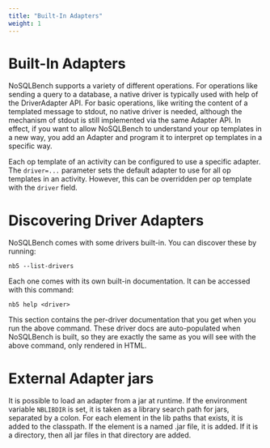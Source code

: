 ```yaml
---
title: "Built-In Adapters"
weight: 1
---
```


# Built-In Adapters

NoSQLBench supports a variety of different operations. For operations like
sending a query to a database, a native driver is typically used with help of the
DriverAdapter API. For basic operations, like writing the content of a templated
message to stdout, no native driver is needed, although the mechanism of stdout
is still implemented via the same Adapter API. In effect, if you want to
allow NoSQLBench to understand your op templates in a new way, you add an Adapter
and program it to interpret op templates in a specific way.

Each op template of an activity can be configured to use a specific adapter. The `driver=...`
parameter sets the default adapter to use for all op templates in an activity. However,
this can be overridden per op template with the `driver` field.

# Discovering Driver Adapters

NoSQLBench comes with some drivers built-in. You can discover these by running:

    nb5 --list-drivers

Each one comes with its own built-in documentation. It can be accessed with this command:

    nb5 help <driver>

This section contains the per-driver documentation that you get when you run the above command.
These driver docs are  auto-populated when NoSQLBench is built, so they are exactly the same as
you will see with the above command, only rendered in HTML.

# External Adapter jars

It is possible to load an adapter from a jar at runtime. If the environment variable `NBLIBDIR`
is set, it is taken as a library search path for jars, separated by a colon. For each element in the
lib paths that exists, it is added to the classpath. If the element is a named .jar file, it is
added. If it is a directory, then all jar files in that directory are added.
